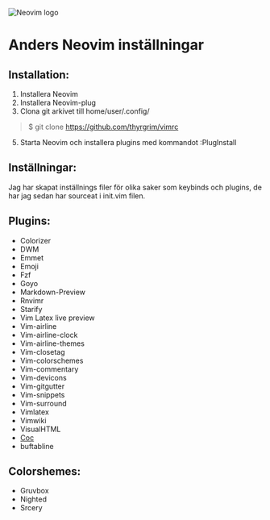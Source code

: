 ![Neovim logo](https://neovim.io/images/logo@2x.png)
# Anders Neovim inställningar

## Installation:
1. Installera Neovim
2. Installera Neovim-plug
3. Clona git arkivet till home/user/.config/
> $ git clone https://github.com/thyrgrim/vimrc
5. Starta Neovim och installera plugins med kommandot :PlugInstall

## Inställningar:
Jag har skapat inställnings filer för olika saker som keybinds och plugins, de har jag sedan har sourceat i init.vim filen. 

## Plugins:

+ Colorizer
+ DWM
+ Emmet
+ Emoji
+ Fzf
+ Goyo
+ Markdown-Preview
+ Rnvimr
+ Starify
+ Vim Latex live preview
+ Vim-airline
+ Vim-airline-clock
+ Vim-airline-themes
+ Vim-closetag
+ Vim-colorschemes
+ Vim-commentary
+ Vim-devicons
+ Vim-gitgutter
+ Vim-snippets
+ Vim-surround
+ Vimlatex
+ Vimwiki
+ VisualHTML
+ [Coc](https://github.com/neoclide/coc.nvim)
+ buftabline

## Colorshemes:

+ Gruvbox
+ Nighted
+ Srcery

